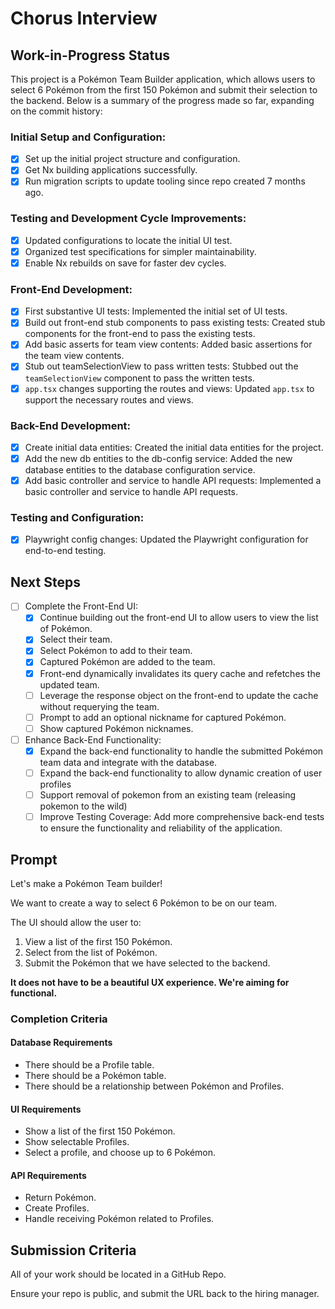 # Chorus Interview

## Work-in-Progress Status
This project is a Pokémon Team Builder application, which allows users to select 6 Pokémon from the first 150 Pokémon and submit their selection to the backend. Below is a summary of the progress made so far, expanding on the commit history:

### Initial Setup and Configuration:
- [x] Set up the initial project structure and configuration.
- [x] Get Nx building applications successfully.
- [x] Run migration scripts to update tooling since repo created 7 months ago.

### Testing and Development Cycle Improvements:
- [x] Updated configurations to locate the initial UI test.
- [x] Organized test specifications for simpler maintainability.
- [x] Enable Nx rebuilds on save for faster dev cycles.

### Front-End Development:
- [x] First substantive UI tests: Implemented the initial set of UI tests.
- [x] Build out front-end stub components to pass existing tests: Created stub components for the front-end to pass the existing tests.
- [x] Add basic asserts for team view contents: Added basic assertions for the team view contents.
- [x] Stub out teamSelectionView to pass written tests: Stubbed out the `teamSelectionView` component to pass the written tests.
- [x] `app.tsx` changes supporting the routes and views: Updated `app.tsx` to support the necessary routes and views.

### Back-End Development:
- [x] Create initial data entities: Created the initial data entities for the project.
- [x] Add the new db entities to the db-config service: Added the new database entities to the database configuration service.
- [x] Add basic controller and service to handle API requests: Implemented a basic controller and service to handle API requests.

### Testing and Configuration:
- [x] Playwright config changes: Updated the Playwright configuration for end-to-end testing.

## Next Steps
- [ ] Complete the Front-End UI:
  - [x] Continue building out the front-end UI to allow users to view the list of Pokémon.
  - [x] Select their team.
  - [x] Select Pokémon to add to their team.
  - [x] Captured Pokémon are added to the team.
  - [x] Front-end dynamically invalidates its query cache and refetches the updated team.
  - [ ] Leverage the response object on the front-end to update the cache without requerying the team.
  - [ ] Prompt to add an optional nickname for captured Pokémon.
  - [ ] Show captured Pokémon nicknames.

- [ ] Enhance Back-End Functionality:
  - [x] Expand the back-end functionality to handle the submitted Pokémon team data and integrate with the database.
  - [ ] Expand the back-end functionality to allow dynamic creation of user profiles
  - [ ] Support removal of pokemon from an existing team (releasing pokemon to the wild)
  - [ ] Improve Testing Coverage: Add more comprehensive back-end tests to ensure the functionality and reliability of the application.

## Prompt

Let's make a Pokémon Team builder!

We want to create a way to select 6 Pokémon to be on our team.

The UI should allow the user to:

1. View a list of the first 150 Pokémon.
2. Select from the list of Pokémon.
3. Submit the Pokémon that we have selected to the backend.

**It does not have to be a beautiful UX experience. We're aiming for functional.**

### Completion Criteria

#### Database Requirements
- There should be a Profile table.
- There should be a Pokémon table.
- There should be a relationship between Pokémon and Profiles.

#### UI Requirements
- Show a list of the first 150 Pokémon.
- Show selectable Profiles.
- Select a profile, and choose up to 6 Pokémon.

#### API Requirements
- Return Pokémon.
- Create Profiles.
- Handle receiving Pokémon related to Profiles.

## Submission Criteria

All of your work should be located in a GitHub Repo.

Ensure your repo is public, and submit the URL back to the hiring manager.
